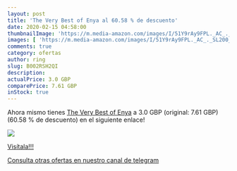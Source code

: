 ```yaml
---
layout: post
title: 'The Very Best of Enya al 60.58 % de descuento'
date: 2020-02-15 04:58:00
thumbnailImage: 'https://m.media-amazon.com/images/I/51Y9rAy9FPL._AC_._SL200_.jpg'
images: [ 'https://m.media-amazon.com/images/I/51Y9rAy9FPL._AC_._SL200_.jpg' ]
comments: true
category: ofertas
author: ring
slug: B002RSH2QI
description:
actualPrice: 3.0 GBP
comparePrice: 7.61 GBP
inStock: true
---
```


Ahora mismo tienes [The Very Best of Enya](https://www.amazon.com/dp/B002RSH2QI/?tag=redken08-20) a 3.0 GBP (original: 7.61 GBP) (60.58 %  de descuento) en el siguiente enlace!

[![](https://m.media-amazon.com/images/I/51Y9rAy9FPL._AC_._SL200_.jpg)](https://www.amazon.com/dp/B002RSH2QI/?tag=redken08-20)

[Visítala!!!](https://www.amazon.com/dp/B002RSH2QI/?tag=redken08-20)

[Consulta otras ofertas en nuestro canal de telegram](https://t.me/s/ofertas25)
